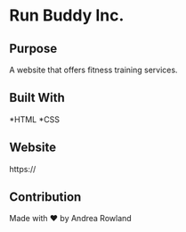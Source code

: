 # Run Buddy Inc.

## Purpose
A website that offers fitness training services.

## Built With
*HTML
*CSS

## Website
https://

## Contribution
Made with :heart: by Andrea Rowland
